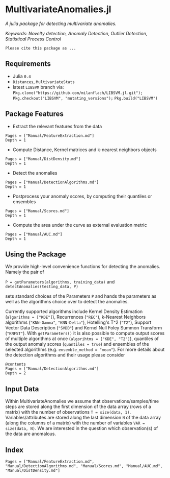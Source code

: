 # MultivariateAnomalies.jl 

*A julia package for detecting multivariate anomalies.*

*Keywords: Novelty detection, Anomaly Detection, Outlier Detection, Statistical Process Control*

    Please cite this package as ...

## Requirements

- Julia `0.4`
- `Distances`, `MultivariateStats`
-  latest `LIBSVM` branch via:
`Pkg.clone("https://github.com/milanflach/LIBSVM.jl.git");`
`Pkg.checkout("LIBSVM", "mutating_versions");`
`Pkg.build("LIBSVM")`

## Package Features

- Extract the relevant features from the data 
```@contents
Pages = ["Manual/FeatureExtraction.md"]
Depth = 1
```
- Compute Distance, Kernel matrices and k-nearest neighbors objects 
```@contents
Pages = ["Manual/DistDensity.md"]
Depth = 1
```
- Detect the anomalies
```@contents
Pages = ["Manual/DetectionAlgorithms.md"]
Depth = 1
```
- Postprocess your anomaly scores, by computing their quantiles or ensembles
```@contents
Pages = ["Manual/Scores.md"]
Depth = 1
```
- Compute the area under the curve as external evaluation metric
```@contents
Pages = ["Manual/AUC.md"]
Depth = 1
```

## Using the Package

We provide high-level convenience functions for detecting the anomalies. Namely the pair of 

`P = getParameters(algorithms, training_data)` and
`detectAnomalies(testing_data, P)`

sets standard choices of the Parameters `P` and hands the parameters as well as the algorithms choice over to detect the anomalies. 

Currently supported algorithms include Kernel Density Estimation (`algorithms = ["KDE"]`), Recurrences (`"REC"`), k-Nearest Neighbors algorithms (`"KNN-Gamma"`, `"KNN-Delta"`), Hotelling's T^2 (`"T2"`), Support Vector Data Description (`"SVDD"`) and Kernel Null Foley Summon Transform (`"KNFST"`). With `getParameters()` it is also possible to compute output scores of multiple algorithms at once (`algorihtms = ["KDE", "T2"]`), quantiles of the output anomaly scores (`quantiles = true`) and ensembles of the selected algorithms (e.g. `ensemble_method = "mean"`). For more details about the detection algorithms and their usage please consider 

```
@contents 
Pages = ["Manual/DetectionAlgorithms.md"]
Depth = 2
```

## Input Data

Within MultivariateAnomalies we assume that observations/samples/time steps are stored along the first dimension of the data array (rows of a matrix) with the number of observations `T = size(data, 1)`. Variables/attributes are stored along the last dimension `N` of the data array (along the columns of a matrix) with the number of variables `VAR = size(data, N)`. We are interested in the question which observation(s) of the data are anomalous.

## Index

```@index
Pages = ["Manual/FeatureExtraction.md", "Manual/DetectionAlgorithms.md", "Manual/Scores.md", "Manual/AUC.md", "Manual/DistDensity.md"]
```






